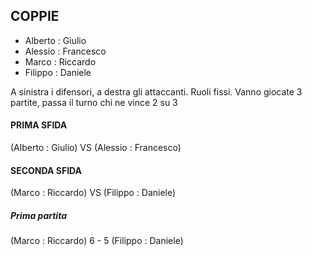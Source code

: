 ## COPPIE

 - Alberto : Giulio
 - Alessio : Francesco
 - Marco : Riccardo
 - Filippo : Daniele

A sinistra i difensori, a destra gli attaccanti. Ruoli fissi.
Vanno giocate 3 partite, passa il turno chi ne vince 2 su 3

#### PRIMA SFIDA
(Alberto : Giulio) VS (Alessio : Francesco)  

#### SECONDA SFIDA
(Marco : Riccardo) VS (Filippo : Daniele)


##### Prima partita
(Marco : Riccardo) 6 - 5 (Filippo : Daniele)
